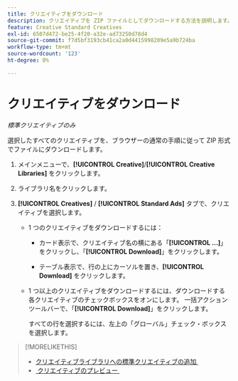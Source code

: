 ```yaml
---
title: クリエイティブをダウンロード
description: クリエイティブを ZIP ファイルとしてダウンロードする方法を説明します。
feature: Creative Standard Creatives
exl-id: 6507d472-be25-4f20-a32e-ad73250d78d4
source-git-commit: f7d5bf3193cb41ca2a0d4415998209e5a9b724ba
workflow-type: tm+mt
source-wordcount: '123'
ht-degree: 0%

---
```


# クリエイティブをダウンロード

*標準クリエイティブのみ*

選択したすべてのクリエイティブを、ブラウザーの通常の手順に従って ZIP 形式でファイルにダウンロードします。

1. メインメニューで、**[!UICONTROL Creative]**/**[!UICONTROL Creative Libraries]** をクリックします。

1. ライブラリ名をクリックします。

1. **[!UICONTROL Creatives]** / **[!UICONTROL Standard Ads]** タブで、クリエイティブを選択します。

   * 1 つのクリエイティブをダウンロードするには：

      * カード表示で、クリエイティブ名の横にある「**[!UICONTROL ...]**」をクリックし、「**[!UICONTROL Download]**」をクリックします。

      * テーブル表示で、行の上にカーソルを置き、**[!UICONTROL Download]** をクリックします。

   * 1 つ以上のクリエイティブをダウンロードするには、ダウンロードする各クリエイティブのチェックボックスをオンにします。 一括アクションツールバーで、「**[!UICONTROL Download]**」をクリックします。

     すべての行を選択するには、左上の「グローバル」チェック・ボックスを選択します。

>[!MORELIKETHIS]
>
>* [&#x200B; クリエイティブライブラリへの標準クリエイティブの追加 &#x200B;](creative-add-standard.md)
>* [&#x200B; クリエイティブのプレビュー &#x200B;](creative-preview.md)
